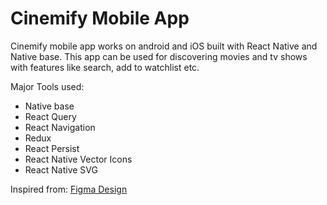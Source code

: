 # Cinemify Mobile App

Cinemify mobile app works on android and iOS built with React Native and Native base. This app can be used for discovering movies and tv shows with features like search, add to watchlist etc.

Major Tools used:

- Native base
- React Query
- React Navigation
- Redux
- React Persist
- React Native Vector Icons
- React Native SVG

Inspired from: [Figma Design](https://www.figma.com/file/cgMoPdGlWmMAF6t8iswWlf/Movies-app-(Community)?node-id=0%3A1)
